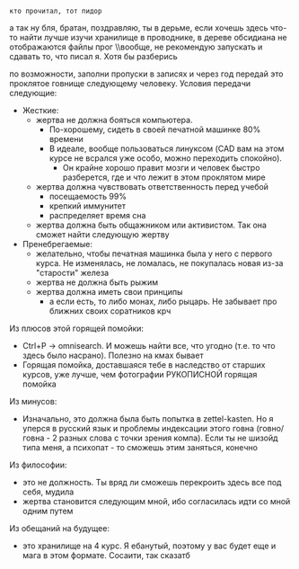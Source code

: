 ```Уильям Жепспир
кто прочитал, тот пидор
```

а так
ну бля, братан, поздравляю, ты в дерьме, если хочешь здесь что-то найти
лучше изучи хранилище в проводнике, в дереве обсидиана не отображаются файлы прог 
\\\\вообще, не рекомендую запускать и сдавать то, что писал я. Хотя бы разберись

по возможности, заполни пропуски в записях и через год передай это проклятое говнище следующему человеку. 
Условия передачи следующие:
- Жесткие:
	- жертва не должна бояться компьютера. 
		- По-хорошему, сидеть в своей печатной машинке 80% времени
		- В идеале, вообще пользоваться линуксом (CAD вам на этом курсе не всрался уже особо, можно переходить спокойно). 
			- Он крайне хорошо правит мозги и человек быстро разберется, где и что лежит в этом проклятом мире
	- жертва должна чувствовать ответственность перед учебой
		- посещаемость 99%
		- крепкий иммунитет
		- распределяет время сна
	- жертва должна быть общажником или активистом. Так она сможет найти следующую жертву
- Пренебрегаемые:
	- желательно, чтобы печатная машинка была у него с первого курса. Не изменялась, не ломалась, не покупалась новая из-за "старости" железа
	- жертва не должна быть рыжим
	- жертва должна иметь свои принципы
		- а если есть, то либо монах, либо рыцарь. Не забывает про ближних своих соратников крч

Из плюсов этой горящей помойки:
- Ctrl+P -> omnisearch. И можешь найти все, что угодно (т.е. то что здесь было насрано). Полезно на кмах бывает
- Горящая помойка, доставшаяся тебе в наследство от старших курсов, уже лучше, чем фотографии РУКОПИСНОЙ горящая помойка

Из минусов:
- Изначально, это должна была быть попытка в zettel-kasten. Но я уперся в русский язык и проблемы индексации этого говна (говно/говна - 2 разных слова с точки зрения компа). Если ты не шизойд типа меня, а психопат - то сможешь этим заняться, конечно

Из философии:
- это не должность. Ты вряд ли сможешь перекроить здесь все под себя, мудила
- жертва становится следующим мной, ибо согласилась идти со мной одним путем

Из обещаний на будущее:
- это хранилище на 4 курс. Я ебанутый, поэтому у вас будет еще и мага в этом формате. Сосаити, так сказатб